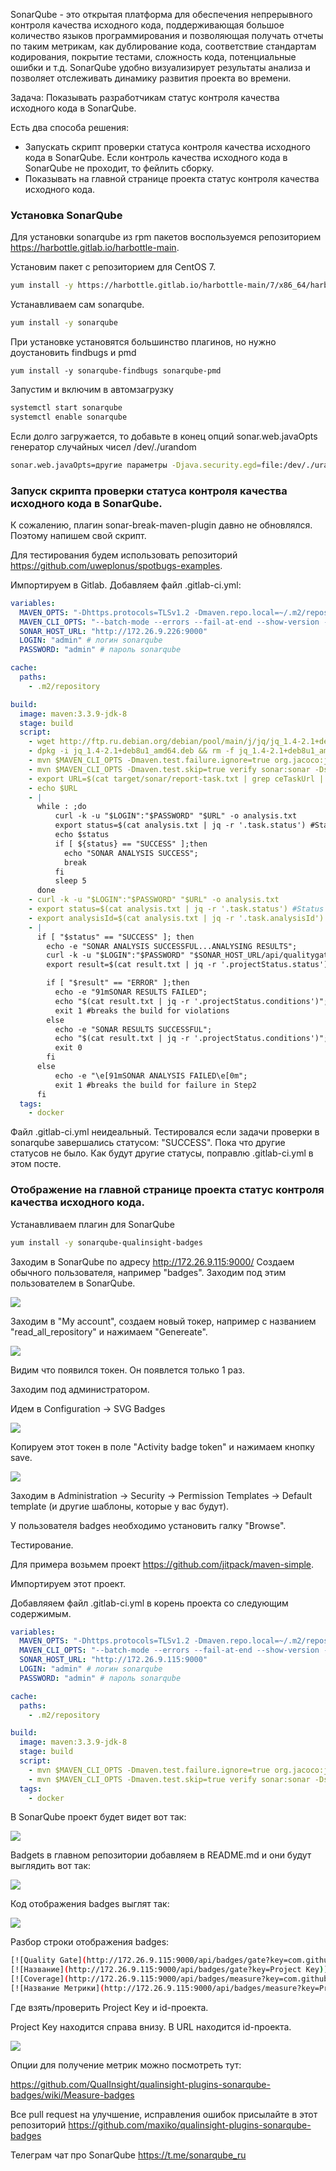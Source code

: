 SonarQube - это открытая платформа для обеспечения непрерывного контроля качества исходного кода, поддерживающая большое количество языков программирования и позволяющая получать отчеты по таким метрикам, как дублирование кода, соответствие стандартам кодирования, покрытие тестами, сложность кода, потенциальные ошибки и т.д. SonarQube удобно визуализирует результаты анализа и позволяет отслеживать динамику развития проекта во времени.

Задача: Показывать разработчикам статус контроля качества исходного кода в SonarQube.

Есть два способа решения:

- Запускать скрипт проверки статуса контроля качества исходного кода в SonarQube. Если контроль качества исходного кода в SonarQube не проходит, то фейлить сборку.
- Показывать на главной странице проекта статус контроля качества исходного кода.


### Установка SonarQube

Для установки sonarqube из rpm пакетов воспользуемся репозиторием https://harbottle.gitlab.io/harbottle-main.

Установим пакет с репозиторием для CentOS 7.

```bash
yum install -y https://harbottle.gitlab.io/harbottle-main/7/x86_64/harbottle-main-release.rpm
```

Устанавливаем сам sonarqube.

```bash
yum install -y sonarqube
```

При установке установятся большинство плагинов, но нужно доустановить findbugs и pmd

```
yum install -y sonarqube-findbugs sonarqube-pmd
```

Запустим и включим в автомзагрузку

```bash
systemctl start sonarqube
systemctl enable sonarqube
```

Если долго загружается, то добавьте в конец опций sonar.web.javaOpts генератор случайных чисел /dev/./urandom

```bash
sonar.web.javaOpts=другие параметры -Djava.security.egd=file:/dev/./urandom
```

### Запуск скрипта проверки статуса контроля качества исходного кода в SonarQube.

К сожалению, плагин sonar-break-maven-plugin давно не обновлялся. Поэтому напишем свой скрипт.

Для тестирования будем использовать репозиторий https://github.com/uweplonus/spotbugs-examples.

Импортируем в Gitlab. Добавляем файл .gitlab-ci.yml:

```yaml
variables:
  MAVEN_OPTS: "-Dhttps.protocols=TLSv1.2 -Dmaven.repo.local=~/.m2/repository -Dorg.slf4j.simpleLogger.log.org.apache.maven.cli.transfer.Slf4jMavenTransferListener=WARN -Dorg.slf4j.simpleLogger.showDateTime=true -Djava.awt.headless=true"
  MAVEN_CLI_OPTS: "--batch-mode --errors --fail-at-end --show-version -DinstallAtEnd=true -DdeployAtEnd=true"
  SONAR_HOST_URL: "http://172.26.9.226:9000"
  LOGIN: "admin" # логин sonarqube
  PASSWORD: "admin" # пароль sonarqube

cache:
  paths:
    - .m2/repository

build:
  image: maven:3.3.9-jdk-8
  stage: build
  script:
    - wget http://ftp.ru.debian.org/debian/pool/main/j/jq/jq_1.4-2.1+deb8u1_amd64.deb
    - dpkg -i jq_1.4-2.1+deb8u1_amd64.deb && rm -f jq_1.4-2.1+deb8u1_amd64.deb || true
    - mvn $MAVEN_CLI_OPTS -Dmaven.test.failure.ignore=true org.jacoco:jacoco-maven-plugin:0.8.5:prepare-agent clean verify org.jacoco:jacoco-maven-plugin:0.8.5:report
    - mvn $MAVEN_CLI_OPTS -Dmaven.test.skip=true verify sonar:sonar -Dsonar.host.url=$SONAR_HOST_URL -Dsonar.login=$LOGIN -Dsonar.password=$PASSWORD -Dsonar.gitlab.project_id=$CI_PROJECT_PATH -Dsonar.gitlab.commit_sha=$CI_COMMIT_SHA -Dsonar.gitlab.ref_name=$CI_COMMIT_REF_NAME
    - export URL=$(cat target/sonar/report-task.txt | grep ceTaskUrl | cut -c11- ) #URL where report gets stored
    - echo $URL
    - |
      while : ;do
          curl -k -u "$LOGIN":"$PASSWORD" "$URL" -o analysis.txt
          export status=$(cat analysis.txt | jq -r '.task.status') #Status as SUCCESS, CANCELED, IN_PROGRESS or FAILED
          echo $status
          if [ ${status} == "SUCCESS" ];then
            echo "SONAR ANALYSIS SUCCESS";
            break
          fi
          sleep 5
      done
    - curl -k -u "$LOGIN":"$PASSWORD" "$URL" -o analysis.txt
    - export status=$(cat analysis.txt | jq -r '.task.status') #Status as SUCCESS, CANCELED or FAILED
    - export analysisId=$(cat analysis.txt | jq -r '.task.analysisId') #Get the analysis Id
    - |
      if [ "$status" == "SUCCESS" ]; then
        echo -e "SONAR ANALYSIS SUCCESSFUL...ANALYSING RESULTS";
        curl -k -u "$LOGIN":"$PASSWORD" "$SONAR_HOST_URL/api/qualitygates/project_status?analysisId=$analysisId" -o result.txt; #Analysis result like critical, major and minor issues
        export result=$(cat result.txt | jq -r '.projectStatus.status');

        if [ "$result" == "ERROR" ];then
          echo -e "91mSONAR RESULTS FAILED";
          echo "$(cat result.txt | jq -r '.projectStatus.conditions')"; #prints the critical, major and minor violations
          exit 1 #breaks the build for violations
        else
          echo -e "SONAR RESULTS SUCCESSFUL";
          echo "$(cat result.txt | jq -r '.projectStatus.conditions')";
          exit 0
        fi
      else
          echo -e "\e[91mSONAR ANALYSIS FAILED\e[0m";
          exit 1 #breaks the build for failure in Step2
      fi
  tags:
    - docker
```

Файл .gitlab-ci.yml неидеальный. Тестировался если задачи проверки в sonarqube завершались статусом: "SUCCESS". Пока что другие статусов не было. Как будут другие статусы, поправлю .gitlab-ci.yml  в этом посте.

### Отображение на главной странице проекта статус контроля качества исходного кода.

Устанавливаем плагин для SonarQube

```bash
yum install -y sonarqube-qualinsight-badges
```

Заходим в SonarQube по адресу http://172.26.9.115:9000/
Создаем обычного пользователя, например "badges".
Заходим под этим пользователем в SonarQube.

![](https://habrastorage.org/webt/sh/py/jh/shpyjhemnnulcw9kbrxakwza1lu.png)

Заходим в "My account", создаем новый токер, например с названием "read_all_repository" и нажимаем "Genereate".

![](https://habrastorage.org/webt/a4/mm/qi/a4mmqitdr2mlbbspaxvlosm_0ty.png)

Видим что появился токен. Он появлется только 1 раз.

Заходим под администратором.

Идем в Configuration -> SVG Badges

![](https://habrastorage.org/webt/_1/la/oz/_1laozdzrcqevucvlg6fkvzws_s.png)

Копируем этот токен в поле "Activity badge token" и нажимаем кнопку save.

![](https://habrastorage.org/webt/--/4z/rd/--4zrd1ngsyoiek-ecv6wbh_qjw.png)

Заходим в Administration -> Security -> Permission Templates -> Default template (и другие шаблоны, которые у вас будут).

У пользователя badges необходимо установить галку "Browse".

Тестирование.

Для примера возьмем проект <https://github.com/jitpack/maven-simple>.

Импортируем этот проект. 

Добавляяем файл .gitlab-ci.yml в корень проекта со следующим содержимым.

```yaml
variables:
  MAVEN_OPTS: "-Dhttps.protocols=TLSv1.2 -Dmaven.repo.local=~/.m2/repository -Dorg.slf4j.simpleLogger.log.org.apache.maven.cli.transfer.Slf4jMavenTransferListener=WARN -Dorg.slf4j.simpleLogger.showDateTime=true -Djava.awt.headless=true"
  MAVEN_CLI_OPTS: "--batch-mode --errors --fail-at-end --show-version -DinstallAtEnd=true -DdeployAtEnd=true"
  SONAR_HOST_URL: "http://172.26.9.115:9000"
  LOGIN: "admin" # логин sonarqube
  PASSWORD: "admin" # пароль sonarqube

cache:
  paths:
    - .m2/repository

build:
  image: maven:3.3.9-jdk-8
  stage: build
  script:
    - mvn $MAVEN_CLI_OPTS -Dmaven.test.failure.ignore=true org.jacoco:jacoco-maven-plugin:0.8.5:prepare-agent clean verify org.jacoco:jacoco-maven-plugin:0.8.5:report
    - mvn $MAVEN_CLI_OPTS -Dmaven.test.skip=true verify sonar:sonar -Dsonar.host.url=$SONAR_HOST_URL -Dsonar.login=$LOGIN -Dsonar.password=$PASSWORD -Dsonar.gitlab.project_id=$CI_PROJECT_PATH -Dsonar.gitlab.commit_sha=$CI_COMMIT_SHA -Dsonar.gitlab.ref_name=$CI_COMMIT_REF_NAME
  tags:
    - docker
```

В SonarQube проект будет видет вот так:

![](https://habrastorage.org/webt/8h/do/cz/8hdoczabrifcatucgmkh9wnanm4.png)

Badgets в главном репозитории добавляем в README.md и они будут выглядить вот так:

![](https://habrastorage.org/webt/nj/0x/kx/nj0xkxvt8uyfjwpyf1f7s_ruh-g.png)



Код отображения badges выглят так:

![](https://habrastorage.org/webt/nl/ue/7r/nlue7rfncrql2b-r7w_fon3fxoo.png)

Разбор строки отображения badges:

```bash
[![Quality Gate](http://172.26.9.115:9000/api/badges/gate?key=com.github.jitpack:maven-simple)](http://172.26.9.115:9000/dashboard?id=com.github.jitpack%3Amaven-simple)
[![Название](http://172.26.9.115:9000/api/badges/gate?key=Project Key)](http://172.26.9.115:9000/dashboard?id=id-проекта)
[![Coverage](http://172.26.9.115:9000/api/badges/measure?key=com.github.jitpack:maven-simple&metric=coverage)](http://172.26.9.115:9000/dashboard?id=com.github.jitpack%3Amaven-simple)
[![Название Метрики](http://172.26.9.115:9000/api/badges/measure?key=Project Key&metric=МЕТРИКА)](http://172.26.9.115:9000/dashboard?id=id-проекта)
```

Где взять/проверить Project Key и id-проекта.

Project Key находится справа внизу. В URL находится id-проекта.

![](https://habrastorage.org/webt/ur/_x/3x/ur_x3xctww3smxq5c8exxbad2b0.png)

Опции для получение метрик можно посмотреть тут:

https://github.com/QualInsight/qualinsight-plugins-sonarqube-badges/wiki/Measure-badges

Все pull request на улучшение, исправления ошибок присылайте в этот репозиторий <https://github.com/maxiko/qualinsight-plugins-sonarqube-badges>

Телеграм чат про SonarQube https://t.me/sonarqube_ru
